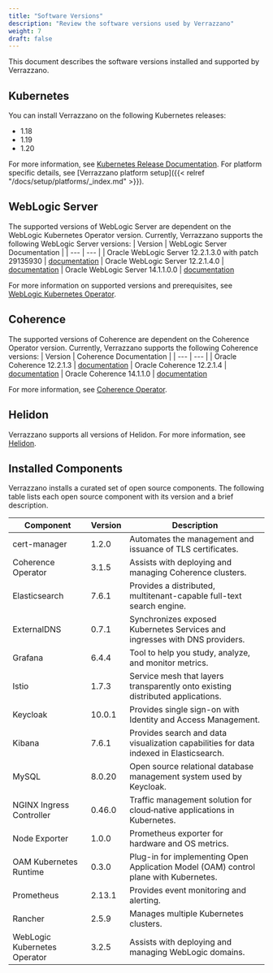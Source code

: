 ```yaml
---
title: "Software Versions"
description: "Review the software versions used by Verrazzano"
weight: 7
draft: false
---
```

This document describes the software versions installed and supported by Verrazzano.
## Kubernetes
You can install Verrazzano on the following Kubernetes releases:
- 1.18
- 1.19
- 1.20

For more information, see [Kubernetes Release Documentation](https://kubernetes.io/releases/).
For platform specific details, see [Verrazzano platform setup]({{< relref "/docs/setup/platforms/_index.md" >}}).

## WebLogic Server
The supported versions of WebLogic Server are dependent on the WebLogic Kubernetes Operator version.
 Currently, Verrazzano supports the following WebLogic Server versions:
| Version | WebLogic Server Documentation | 
| ---       | ---     |
| Oracle WebLogic Server 12.2.1.3.0 with patch 29135930 | [documentation](https://docs.oracle.com/middleware/12213/wls/index.html)
| Oracle WebLogic Server 12.2.1.4.0 | [documentation](https://docs.oracle.com/en/middleware/fusion-middleware/weblogic-server/12.2.1.4/index.html)
| Oracle WebLogic Server 14.1.1.0.0 | [documentation](https://docs.oracle.com/en/middleware/standalone/weblogic-server/14.1.1.0/)

For more information on supported versions and prerequisites, see [WebLogic Kubernetes Operator](https://oracle.github.io/weblogic-kubernetes-operator/userguide/prerequisites/introduction/).

## Coherence
The supported versions of Coherence are dependent on the Coherence Operator version.
 Currently, Verrazzano supports the following Coherence versions:
| Version | Coherence Documentation | 
| ---       | ---     |
| Oracle Coherence 12.2.1.3 | [documentation](https://docs.oracle.com/middleware/12213/coherence/index.html)
| Oracle Coherence 12.2.1.4 | [documentation](https://docs.oracle.com/en/middleware/fusion-middleware/coherence/12.2.1.4/index.html)
| Oracle Coherence 14.1.1.0 | [documentation](https://docs.oracle.com/en/middleware/fusion-middleware/coherence/12.2.1.4/index.html)

For more information, see [Coherence Operator](https://oracle.github.io/coherence-operator/docs/latest/#/about/01_overview).
 
## Helidon
Verrazzano supports all versions of Helidon.  For more information, see [Helidon](https://helidon.io).

## Installed Components
Verrazzano installs a curated set of open source components.  The following table lists each open source
component with its version and a brief description.

| Component | Version | Description |
| ---       | ---     | ---         |
| cert-manager | 1.2.0 | Automates the management and issuance of TLS certificates.
| Coherence Operator | 3.1.5 | Assists with deploying and managing Coherence clusters.
| Elasticsearch | 7.6.1 | Provides a distributed, multitenant-capable full-text search engine.
| ExternalDNS | 0.7.1 | Synchronizes exposed Kubernetes Services and ingresses with DNS providers.
| Grafana | 6.4.4 | Tool to help you study, analyze, and monitor metrics.
| Istio | 1.7.3 | Service mesh that layers transparently onto existing distributed applications.
| Keycloak | 10.0.1 | Provides single sign-on with Identity and Access Management.
| Kibana | 7.6.1 | Provides search and data visualization capabilities for data indexed in Elasticsearch.
| MySQL | 8.0.20 | Open source relational database management system used by Keycloak.
| NGINX Ingress Controller | 0.46.0 | Traffic management solution for cloud‑native applications in Kubernetes.
| Node Exporter | 1.0.0 | Prometheus exporter for hardware and OS metrics.
| OAM Kubernetes Runtime | 0.3.0 | Plug-in for implementing Open Application Model (OAM) control plane with Kubernetes.
| Prometheus | 2.13.1 | Provides event monitoring and alerting.
| Rancher | 2.5.9 | Manages multiple Kubernetes clusters.
| WebLogic Kubernetes Operator | 3.2.5 | Assists with deploying and managing WebLogic domains.

